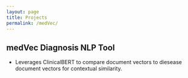 ```yaml
---
layout: page
title: Projects
permalink: /medVec/
---
```


## medVec Diagnosis NLP Tool

- Leverages ClinicalBERT to compare document vectors to diesease document vectors for contextual similarity.
